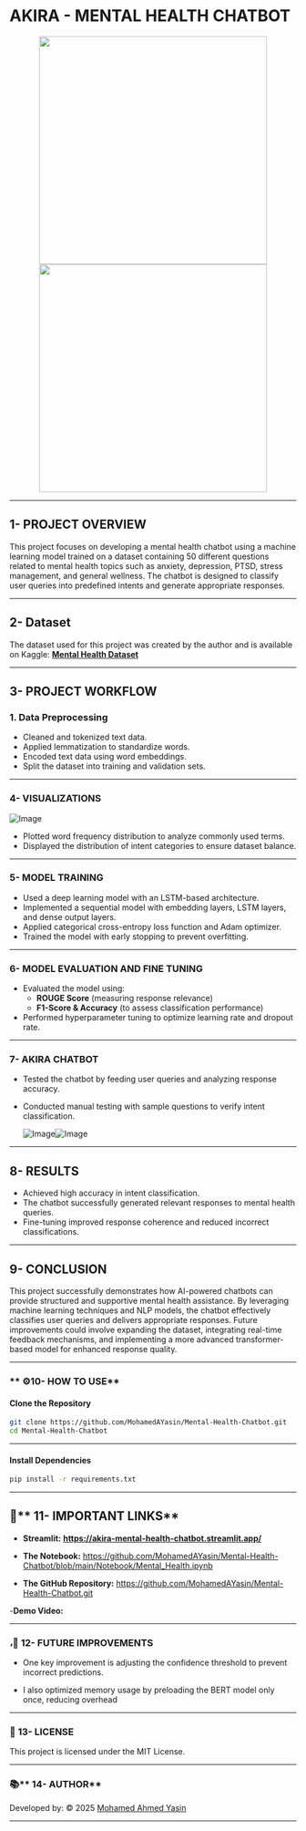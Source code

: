 #                                **AKIRA - MENTAL HEALTH CHATBOT**

<p align="center">
  <img src="https://github.com/user-attachments/assets/f960b56d-cd2e-4720-baf7-8ffc576734e6" width="400px" height="400px" />
  <img src="https://github.com/user-attachments/assets/59046f0c-34f1-4dc2-b994-bbdf52d9259a" width="400px" height="400px" />
</p>

--- 

## **1- PROJECT OVERVIEW**
This project focuses on developing a mental health chatbot using a machine learning model trained on a dataset containing 50 different questions related to mental health topics such as anxiety, depression, PTSD, stress management, and general wellness. The chatbot is designed to classify user queries into predefined intents and generate appropriate responses.

---

## **2- Dataset**
The dataset used for this project was created by the author and is available on Kaggle:
[**Mental Health Dataset**](https://www.kaggle.com/datasets/mohamedyasino/mental-health-chatbot)

---

## **3- PROJECT WORKFLOW**

### **1. Data Preprocessing**
- Cleaned and tokenized text data.
- Applied lemmatization to standardize words.
- Encoded text data using word embeddings.
- Split the dataset into training and validation sets.

---

### **4- VISUALIZATIONS**

![Image](https://github.com/user-attachments/assets/738a9384-22f1-4c49-87f2-724528e1963d)

- Plotted word frequency distribution to analyze commonly used terms.
- Displayed the distribution of intent categories to ensure dataset balance.

---

### **5- MODEL TRAINING**
- Used a deep learning model with an LSTM-based architecture.
- Implemented a sequential model with embedding layers, LSTM layers, and dense output layers.
- Applied categorical cross-entropy loss function and Adam optimizer.
- Trained the model with early stopping to prevent overfitting.

---

### **6- MODEL EVALUATION AND FINE TUNING**
- Evaluated the model using:
  - **ROUGE Score** (measuring response relevance)
  - **F1-Score & Accuracy** (to assess classification performance)
- Performed hyperparameter tuning to optimize learning rate and dropout rate.

---

### **7- AKIRA CHATBOT**
- Tested the chatbot by feeding user queries and analyzing response accuracy.
- Conducted manual testing with sample questions to verify intent classification.

  ![Image](https://github.com/user-attachments/assets/d83e3a84-13c7-4375-98d2-89046b2d5f1d)![Image](https://github.com/user-attachments/assets/61b74746-70c9-4585-9304-245ce49e1efd)

---

## **8- RESULTS**
- Achieved high accuracy in intent classification.
- The chatbot successfully generated relevant responses to mental health queries.
- Fine-tuning improved response coherence and reduced incorrect classifications.

---

## **9- CONCLUSION**
This project successfully demonstrates how AI-powered chatbots can provide structured and supportive mental health assistance. By leveraging machine learning techniques and NLP models, the chatbot effectively classifies user queries and delivers appropriate responses. Future improvements could involve expanding the dataset, integrating real-time feedback mechanisms, and implementing a more advanced transformer-based model for enhanced response quality.

---

### ** ⚙️10- HOW TO USE**  

#### Clone the Repository  
```bash
git clone https://github.com/MohamedAYasin/Mental-Health-Chatbot.git
cd Mental-Health-Chatbot
```

---

#### Install Dependencies
```bash
pip install -r requirements.txt
```

---

## 🎯** 11- IMPORTANT LINKS**

- **Streamlit:** **https://akira-mental-health-chatbot.streamlit.app/**

- **The Notebook:** https://github.com/MohamedAYasin/Mental-Health-Chatbot/blob/main/Notebook/Mental_Health.ipynb

- **The GitHub Repository:** https://github.com/MohamedAYasin/Mental-Health-Chatbot.git

-**Demo Video:** 

---

### ،🚀 **12- FUTURE IMPROVEMENTS**

- One key improvement is adjusting the confidence threshold to prevent incorrect predictions.
  
-  I also optimized memory usage by preloading the BERT model only once, reducing overhead

---

### 📜 **13- LICENSE**
This project is licensed under the MIT License.

---

### 📚** 14- AUTHOR**

Developed by: © 2025 [Mohamed Ahmed Yasin](https://github.com/mohamedAYasin/)

---
